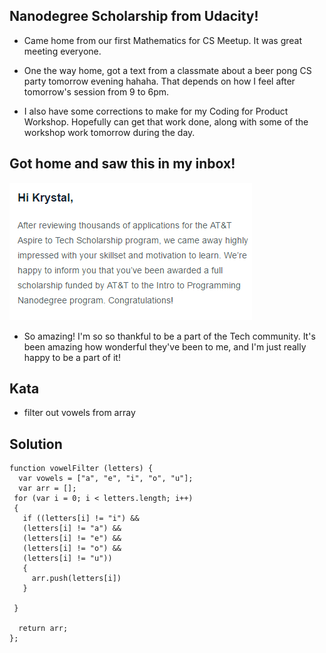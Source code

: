 ## Nanodegree Scholarship from Udacity!

- Came home from our first Mathematics for CS Meetup.
  It was great meeting everyone.
  
- One the way home, got a text from a classmate 
  about a beer pong CS party tomorrow evening hahaha.
  That depends on how I feel after tomorrow's session from 9 to 6pm.
  
- I also have some corrections to make for my Coding for Product Workshop.
  Hopefully can get that work done, along with some of the workshop work
  tomorrow during the day.
  
## Got home and saw this in my inbox! 

![nanodegree](/images/nanodegree.png)

- So amazing! I'm so so thankful to be a part of the 
  Tech community. It's been amazing how wonderful 
  they've been to me, and I'm just really happy
  to be a part of it! 
  
## Kata 

- filter out vowels from array 

## Solution

```
function vowelFilter (letters) {
  var vowels = ["a", "e", "i", "o", "u"];
  var arr = [];
 for (var i = 0; i < letters.length; i++)
 {
   if ((letters[i] != "i") && 
   (letters[i] != "a") &&
   (letters[i] != "e") && 
   (letters[i] != "o") &&
   (letters[i] != "u"))
   {
     arr.push(letters[i])
   }
  
 }
 
  return arr;
};
```
